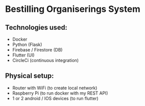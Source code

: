 
# Bestilling Organiserings System

## Technologies used:
 * Docker
 * Python (Flask)
 * Firebase / Firestore (DB)
 * Flutter (UI)
 * CircleCi (continuous integration)

## Physical setup:
 * Router with WiFi (to create local network)
 * Raspberry Pi (to run docker with my REST API)
 * 1 or 2 android / IOS devices (to run flutter)